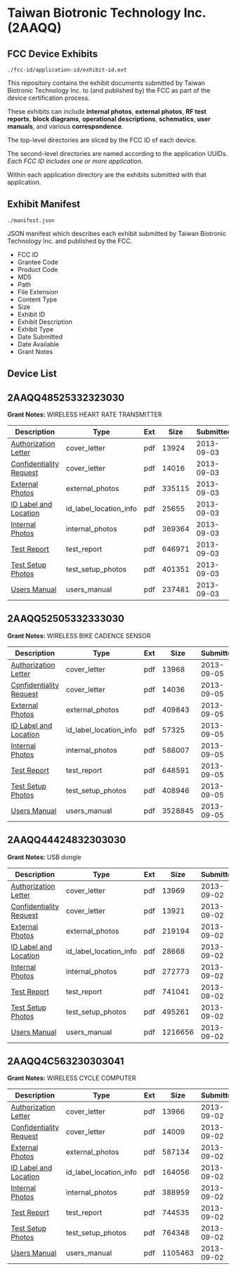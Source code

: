 # Taiwan Biotronic Technology Inc. (2AAQQ)
## FCC Device Exhibits

```
./fcc-id/application-id/exhibit-id.ext
```

This repository contains the exhibit documents submitted by Taiwan Biotronic Technology Inc. to (and published by) the FCC as part of the device certification process.

These exhibits can include **internal photos**, **external photos**, **RF test reports**, **block diagrams**, **operational descriptions**, **schematics**, **user manuals**, and various **correspondence**.

The top-level directories are sliced by the FCC ID of each device.

The second-level directories are named according to the application UUIDs. *Each FCC ID includes one or more application.*

Within each application directory are the exhibits submitted with that application. 

## Exhibit Manifest

```
./manifest.json
```

JSON manifest which describes each exhibit submitted by Taiwan Biotronic Technology Inc. and published by the FCC.

- FCC ID
- Grantee Code
- Product Code
- MD5
- Path
- File Extension
- Content Type
- Size
- Exhibit ID
- Exhibit Description
- Exhibit Type
- Date Submitted
- Date Available
- Grant Notes

## Device List
## 2AAQQ48525332323030
**Grant Notes:** WIRELESS HEART RATE TRANSMITTER

| Description | Type | Ext | Size | Submitted | Available |
| ----------- | ---- | --- | ---- | --------- | --------- |
| [Authorization Letter](2AAQQ48525332323030/3473698c74429a45671afaa19ff6bbbb/2059991.pdf) | cover_letter | pdf | 13924 | 2013-09-03 | 2013-09-03 |
| [Confidentiality Request](2AAQQ48525332323030/3473698c74429a45671afaa19ff6bbbb/2059992.pdf) | cover_letter | pdf | 14016 | 2013-09-03 | 2013-09-03 |
| [External Photos](2AAQQ48525332323030/3473698c74429a45671afaa19ff6bbbb/2059994.pdf) | external_photos | pdf | 335115 | 2013-09-03 | 2013-09-03 |
| [ID Label and Location](2AAQQ48525332323030/3473698c74429a45671afaa19ff6bbbb/2059995.pdf) | id_label_location_info | pdf | 25655 | 2013-09-03 | 2013-09-03 |
| [Internal Photos](2AAQQ48525332323030/3473698c74429a45671afaa19ff6bbbb/2059996.pdf) | internal_photos | pdf | 369364 | 2013-09-03 | 2013-09-03 |
| [Test Report](2AAQQ48525332323030/3473698c74429a45671afaa19ff6bbbb/2060000.pdf) | test_report | pdf | 646971 | 2013-09-03 | 2013-09-03 |
| [Test Setup Photos](2AAQQ48525332323030/3473698c74429a45671afaa19ff6bbbb/2060001.pdf) | test_setup_photos | pdf | 401351 | 2013-09-03 | 2013-09-03 |
| [Users Manual](2AAQQ48525332323030/3473698c74429a45671afaa19ff6bbbb/2060002.pdf) | users_manual | pdf | 237481 | 2013-09-03 | 2013-09-03 |
## 2AAQQ52505332333030
**Grant Notes:** WIRELESS BIKE CADENCE SENSOR

| Description | Type | Ext | Size | Submitted | Available |
| ----------- | ---- | --- | ---- | --------- | --------- |
| [Authorization Letter](2AAQQ52505332333030/448476ea055c4b54127d9efc94110ce8/2060003.pdf) | cover_letter | pdf | 13968 | 2013-09-05 | 2013-09-05 |
| [Confidentiality Request](2AAQQ52505332333030/448476ea055c4b54127d9efc94110ce8/2060004.pdf) | cover_letter | pdf | 14036 | 2013-09-05 | 2013-09-05 |
| [External Photos](2AAQQ52505332333030/448476ea055c4b54127d9efc94110ce8/2060006.pdf) | external_photos | pdf | 409843 | 2013-09-05 | 2013-09-05 |
| [ID Label and Location](2AAQQ52505332333030/448476ea055c4b54127d9efc94110ce8/2060007.pdf) | id_label_location_info | pdf | 57325 | 2013-09-05 | 2013-09-05 |
| [Internal Photos](2AAQQ52505332333030/448476ea055c4b54127d9efc94110ce8/2060008.pdf) | internal_photos | pdf | 588007 | 2013-09-05 | 2013-09-05 |
| [Test Report](2AAQQ52505332333030/448476ea055c4b54127d9efc94110ce8/2060012.pdf) | test_report | pdf | 648591 | 2013-09-05 | 2013-09-05 |
| [Test Setup Photos](2AAQQ52505332333030/448476ea055c4b54127d9efc94110ce8/2060013.pdf) | test_setup_photos | pdf | 408946 | 2013-09-05 | 2013-09-05 |
| [Users Manual](2AAQQ52505332333030/448476ea055c4b54127d9efc94110ce8/2060014.pdf) | users_manual | pdf | 3528845 | 2013-09-05 | 2013-09-05 |
## 2AAQQ44424832303030
**Grant Notes:** USB dongle

| Description | Type | Ext | Size | Submitted | Available |
| ----------- | ---- | --- | ---- | --------- | --------- |
| [Authorization Letter](2AAQQ44424832303030/95f1ed04ad737f39e3867f5f59ecb629/2059731.pdf) | cover_letter | pdf | 13969 | 2013-09-02 | 2013-09-02 |
| [Confidentiality Request](2AAQQ44424832303030/95f1ed04ad737f39e3867f5f59ecb629/2059732.pdf) | cover_letter | pdf | 13921 | 2013-09-02 | 2013-09-02 |
| [External Photos](2AAQQ44424832303030/95f1ed04ad737f39e3867f5f59ecb629/2059734.pdf) | external_photos | pdf | 219194 | 2013-09-02 | 2013-09-02 |
| [ID Label and Location](2AAQQ44424832303030/95f1ed04ad737f39e3867f5f59ecb629/2059735.pdf) | id_label_location_info | pdf | 28668 | 2013-09-02 | 2013-09-02 |
| [Internal Photos](2AAQQ44424832303030/95f1ed04ad737f39e3867f5f59ecb629/2059736.pdf) | internal_photos | pdf | 272773 | 2013-09-02 | 2013-09-02 |
| [Test Report](2AAQQ44424832303030/95f1ed04ad737f39e3867f5f59ecb629/2059740.pdf) | test_report | pdf | 741041 | 2013-09-02 | 2013-09-02 |
| [Test Setup Photos](2AAQQ44424832303030/95f1ed04ad737f39e3867f5f59ecb629/2059741.pdf) | test_setup_photos | pdf | 495261 | 2013-09-02 | 2013-09-02 |
| [Users Manual](2AAQQ44424832303030/95f1ed04ad737f39e3867f5f59ecb629/2059742.pdf) | users_manual | pdf | 1216656 | 2013-09-02 | 2013-09-02 |
## 2AAQQ4C563230303041
**Grant Notes:** WIRELESS CYCLE COMPUTER

| Description | Type | Ext | Size | Submitted | Available |
| ----------- | ---- | --- | ---- | --------- | --------- |
| [Authorization Letter](2AAQQ4C563230303041/bbb4f206aa76875bea6b282f513b49c5/2059743.pdf) | cover_letter | pdf | 13966 | 2013-09-02 | 2013-09-02 |
| [Confidentiality Request](2AAQQ4C563230303041/bbb4f206aa76875bea6b282f513b49c5/2059744.pdf) | cover_letter | pdf | 14009 | 2013-09-02 | 2013-09-02 |
| [External Photos](2AAQQ4C563230303041/bbb4f206aa76875bea6b282f513b49c5/2059746.pdf) | external_photos | pdf | 587134 | 2013-09-02 | 2013-09-02 |
| [ID Label and Location](2AAQQ4C563230303041/bbb4f206aa76875bea6b282f513b49c5/2059747.pdf) | id_label_location_info | pdf | 164056 | 2013-09-02 | 2013-09-02 |
| [Internal Photos](2AAQQ4C563230303041/bbb4f206aa76875bea6b282f513b49c5/2059748.pdf) | internal_photos | pdf | 388959 | 2013-09-02 | 2013-09-02 |
| [Test Report](2AAQQ4C563230303041/bbb4f206aa76875bea6b282f513b49c5/2059752.pdf) | test_report | pdf | 744535 | 2013-09-02 | 2013-09-02 |
| [Test Setup Photos](2AAQQ4C563230303041/bbb4f206aa76875bea6b282f513b49c5/2059753.pdf) | test_setup_photos | pdf | 764348 | 2013-09-02 | 2013-09-02 |
| [Users Manual](2AAQQ4C563230303041/bbb4f206aa76875bea6b282f513b49c5/2059754.pdf) | users_manual | pdf | 1105463 | 2013-09-02 | 2013-09-02 |
